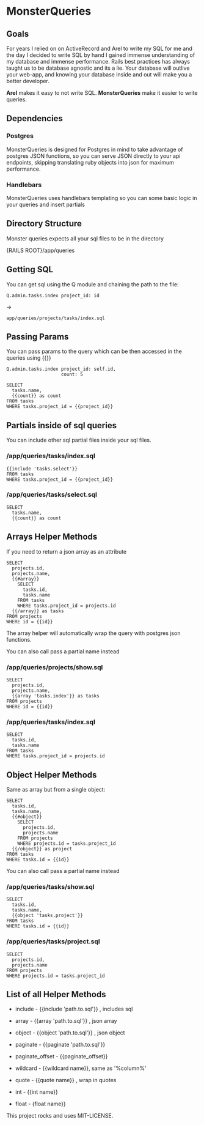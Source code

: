 # MonsterQueries #


## Goals ##

For years I relied on on ActiveRecord and Arel to write my SQL for me and the day I decided to write SQL by hand I gained immense understanding of my database and immense performance. Rails best practices has always taught us to be database agnostic and its a lie. Your database will outlive your web-app, and knowing your database inside and out will make you a better developer. 

**Arel** makes it easy to not write SQL. **MonsterQueries** make it easier to write queries.

## Dependencies ##

### Postgres ###

MonsterQueries is designed for Postgres in mind to take advantage of postgres JSON functions, so you can serve JSON directly to your api endpoints, skipping translating ruby objects into json for maximum performance.

### Handlebars ###

MonsterQueries uses handlebars templating so you can some basic logic in your queries and insert partials

## Directory Structure ##

Monster queries expects all your sql files to be in the directory

{RAILS ROOT}/app/queries

## Getting SQL ##

You can get sql using the Q module and chaining the path to the file:

    Q.admin.tasks.index project_id: id

->

    app/queries/projects/tasks/index.sql

## Passing Params ##
You can pass params to the query which can be then accessed
in the queries using {{}}

    Q.admin.tasks.index project_id: self.id,
                        count: 5

    SELECT
      tasks.name,
      {{count}} as count
    FROM tasks
    WHERE tasks.project_id = {{project_id}}

## Partials inside of sql queries ##

You can include other sql partial files inside your sql files.

### /app/queries/tasks/index.sql ###
    {{include 'tasks.select'}}
    FROM tasks
    WHERE tasks.project_id = {{project_id}}

### /app/queries/tasks/select.sql ###
    SELECT
      tasks.name,
      {{count}} as count

## Arrays Helper Methods ##

If you need to return a json array as an attribute

    SELECT
      projects.id,
      projects.name,
      {{#array}}
        SELECT
          tasks.id,
          tasks.name
        FROM tasks
        WHERE tasks.project_id = projects.id
      {{/array}} as tasks
    FROM projects
    WHERE id = {{id}}

The array helper will automatically wrap the query with
postgres json functions.

You can also call pass a partial name instead

### /app/queries/projects/show.sql ###
    SELECT
      projects.id,
      projects.name,
      {{array 'tasks.index'}} as tasks
    FROM projects
    WHERE id = {{id}}

### /app/queries/tasks/index.sql ###
    SELECT
      tasks.id,
      tasks.name
    FROM tasks
    WHERE tasks.project_id = projects.id

## Object Helper Methods ##

Same as array but from a single object:


    SELECT
      tasks.id,
      tasks.name,
      {{#object}}
        SELECT
          projects.id,
          projects.name
        FROM projects
        WHERE projects.id = tasks.project_id
      {{/object}} as project
    FROM tasks
    WHERE tasks.id = {{id}}


You can also call pass a partial name instead

### /app/queries/tasks/show.sql ###
    SELECT
      tasks.id,
      tasks.name,
      {{object 'tasks.project'}}
    FROM tasks
    WHERE tasks.id = {{id}}

### /app/queries/tasks/project.sql ###
    SELECT
      projects.id,
      projects.name
    FROM projects
    WHERE projects.id = tasks.project_id


## List of all Helper Methods ##

* include          - {{include 'path.to.sql'}} , includes sql
* array            - {{array   'path.to.sql'}} , json array
* object           - {{object  'path.to.sql'}} , json object

* paginate         - {{paginate 'path.to.sql'}}
* paginate_offset  - {{paginate_offset}}
* wildcard         - {{wildcard name}}, same as '%column%'
* quote            - {{quote name}} , wrap in quotes
* int              - {{int name}}
* float            - {float name}}



This project rocks and uses MIT-LICENSE.
